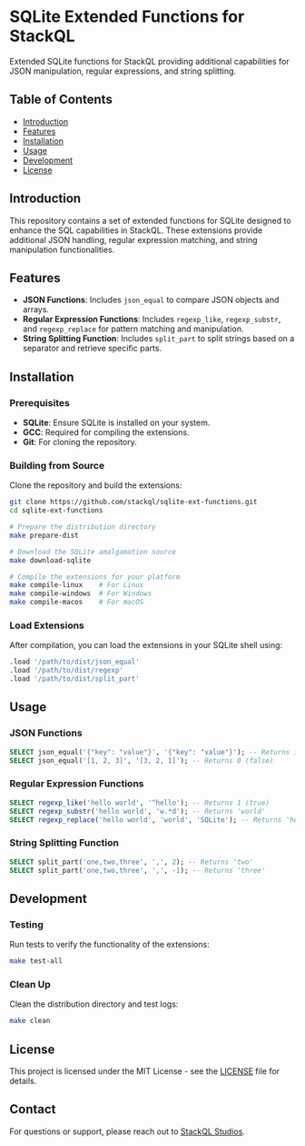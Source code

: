 # SQLite Extended Functions for StackQL

Extended SQLite functions for StackQL providing additional capabilities for JSON manipulation, regular expressions, and string splitting.

## Table of Contents

- [Introduction](#introduction)
- [Features](#features)
- [Installation](#installation)
- [Usage](#usage)
- [Development](#development)
- [License](#license)

## Introduction

This repository contains a set of extended functions for SQLite designed to enhance the SQL capabilities in StackQL. These extensions provide additional JSON handling, regular expression matching, and string manipulation functionalities.

## Features

- **JSON Functions**: Includes `json_equal` to compare JSON objects and arrays.
- **Regular Expression Functions**: Includes `regexp_like`, `regexp_substr`, and `regexp_replace` for pattern matching and manipulation.
- **String Splitting Function**: Includes `split_part` to split strings based on a separator and retrieve specific parts.

## Installation

### Prerequisites

- **SQLite**: Ensure SQLite is installed on your system.
- **GCC**: Required for compiling the extensions.
- **Git**: For cloning the repository.

### Building from Source

Clone the repository and build the extensions:

```bash
git clone https://github.com/stackql/sqlite-ext-functions.git
cd sqlite-ext-functions

# Prepare the distribution directory
make prepare-dist

# Download the SQLite amalgamation source
make download-sqlite

# Compile the extensions for your platform
make compile-linux    # For Linux
make compile-windows  # For Windows
make compile-macos    # For macOS
```

### Load Extensions

After compilation, you can load the extensions in your SQLite shell using:

```sql
.load '/path/to/dist/json_equal'
.load '/path/to/dist/regexp'
.load '/path/to/dist/split_part'
```

## Usage

### JSON Functions

```sql
SELECT json_equal('{"key": "value"}', '{"key": "value"}'); -- Returns 1 (true)
SELECT json_equal('[1, 2, 3]', '[3, 2, 1]'); -- Returns 0 (false)
```

### Regular Expression Functions

```sql
SELECT regexp_like('hello world', '^hello'); -- Returns 1 (true)
SELECT regexp_substr('hello world', 'w.*d'); -- Returns 'world'
SELECT regexp_replace('hello world', 'world', 'SQLite'); -- Returns 'hello SQLite'
```

### String Splitting Function

```sql
SELECT split_part('one,two,three', ',', 2); -- Returns 'two'
SELECT split_part('one,two,three', ',', -1); -- Returns 'three'
```

## Development

### Testing

Run tests to verify the functionality of the extensions:

```bash
make test-all
```

### Clean Up

Clean the distribution directory and test logs:

```bash
make clean
```

## License

This project is licensed under the MIT License - see the [LICENSE](LICENSE) file for details.

## Contact

For questions or support, please reach out to [StackQL Studios](https://github.com/stackql).

